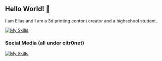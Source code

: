 ## Hello World! 👋
I am Elias and I am a 3d printing content creator and a highschool student.

[![My Skills](https://skillicons.dev/icons?i=python,linux,html,css,bash,docker,arch)](https://skillicons.dev)

###  Social Media (all under citr0net)
[![My Skills](https://skillicons.dev/icons?i=youtube,instagram,gmail)](https://skillicons.dev)
